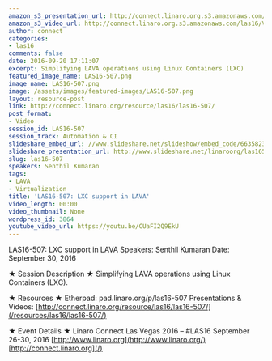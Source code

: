 ```yaml
---
amazon_s3_presentation_url: http://connect.linaro.org.s3.amazonaws.com/las16/Presentations/Friday/LAS16-507%20-%20LXC%20support%20in%20LAVA.pdf
amazon_s3_video_url: http://connect.linaro.org.s3.amazonaws.com/las16/Videos/Friday/LAS16-507%20LXC%20support%20in%20LAVA.mp4
author: connect
categories:
- las16
comments: false
date: 2016-09-20 17:11:07
excerpt: Simplifying LAVA operations using Linux Containers (LXC)
featured_image_name: LAS16-507.png
image_name: LAS16-507.png
image: /assets/images/featured-images/LAS16-507.png
layout: resource-post
link: http://connect.linaro.org/resource/las16/las16-507/
post_format:
- Video
session_id: LAS16-507
session_track: Automation & CI
slideshare_embed_url: //www.slideshare.net/slideshow/embed_code/66358238
slideshare_presentation_url: http://www.slideshare.net/linaroorg/las16507-lxc-support-in-lava
slug: las16-507
speakers: Senthil Kumaran
tags:
- LAVA
- Virtualization
title: 'LAS16-507: LXC support in LAVA'
video_length: 00:00
video_thumbnail: None
wordpress_id: 3864
youtube_video_url: https://youtu.be/CUaFI2Q9EkU
---
```


LAS16-507: LXC support in LAVA
Speakers: Senthil Kumaran
Date: September 30, 2016

★ Session Description ★
Simplifying LAVA operations using Linux Containers (LXC).

★ Resources ★
Etherpad: pad.linaro.org/p/las16-507
Presentations & Videos: [http://connect.linaro.org/resource/las16/las16-507/](/resources/las16/las16-507/)

★ Event Details ★
Linaro Connect Las Vegas 2016 – #LAS16
September 26-30, 2016
[http://www.linaro.org](http://www.linaro.org/)
[http://connect.linaro.org](/)
